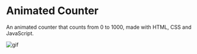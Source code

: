 # Animated Counter
An animated counter that counts from 0 to 1000, made with HTML, CSS and JavaScript.

![gif](https://im7.ezgif.com/tmp/ezgif-7-5894d8d2e2.gif)


